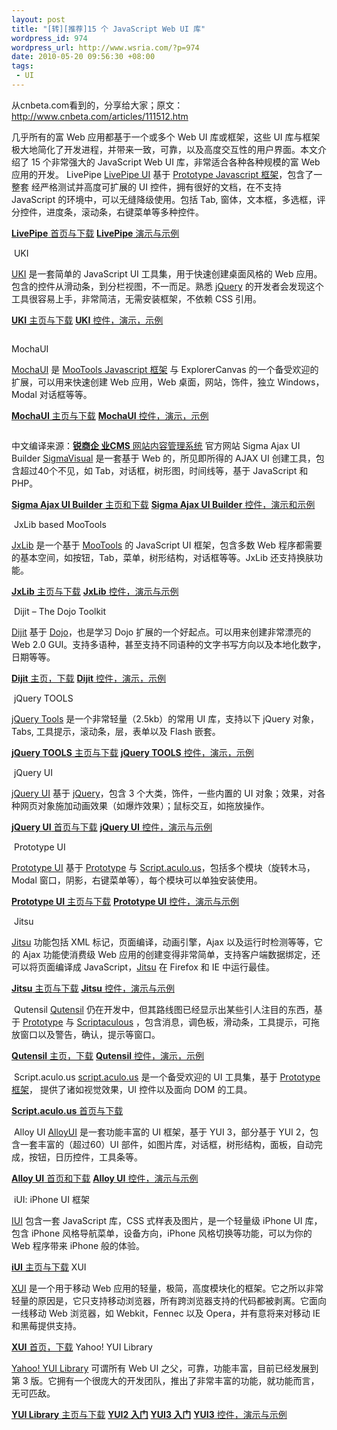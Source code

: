 ```yaml
--- 
layout: post
title: "[转][推荐]15 个 JavaScript Web UI 库"
wordpress_id: 974
wordpress_url: http://www.wsria.com/?p=974
date: 2010-05-20 09:56:30 +08:00
tags: 
 - UI
---
```

从cnbeta.com看到的，分享给大家；原文：<a href="http://www.cnbeta.com/articles/111512.htm">http://www.cnbeta.com/articles/111512.htm</a>

几乎所有的富 Web 应用都基于一个或多个 Web UI 库或框架，这些 UI   库与框架极大地简化了开发进程，并带来一致，可靠，以及高度交互性的用户界面。本文介绍了 15 个非常强大的 JavaScript Web UI   库，非常适合各种各种规模的富 Web 应用的开发。 		LivePipe
<a href="http://livepipe.net/">LivePipe   UI</a> 基于 <a href="http://www.prototypejs.org/">Prototype   Javascript 框架</a>，包含了一整套 经严格测试并高度可扩展的 UI 控件，拥有很好的文档，在不支持 JavaScript 的环境中，可以无缝降级使用。包括 Tab,  窗体，文本框，多选框，评分控件，进度条，滚动条，右键菜单等多种控件。

<a href="http://livepipe.net/"><strong>LivePipe</strong> 首页与下载</a>
<a href="http://livepipe.net/control#rating"><strong>LivePipe</strong> 演示与示例</a>

<a href="http://livepipe.net/control#rating"><img src="http://speckyboy.com/wp-content/uploads/2010/05/webui_02.jpg" alt="" /></a>
UKI


<a href="http://ukijs.org/">UKI</a> 是一套简单的 JavaScript UI 工具集，用于快速创建桌面风格的  Web 应用。包含的控件从滑动条，到分栏视图，不一而足。熟悉 <a href="http://jquery.com/">jQuery</a> 的开发者会发现这个工具很容易上手，非常简洁，无需安装框架，不依赖 CSS 引用。

<a href="http://ukijs.org/"><strong>UKI</strong> 主页与下载</a>
<a href="http://ukijs.org/examples/"><strong>UKI</strong> 控件，演示，示例</a>

<a href="http://ukijs.org/examples/"><img src="http://speckyboy.com/wp-content/uploads/2010/05/webui_04.jpg" alt="" /></a>
<!--more-->
MochaUI


<a href="http://mochaui.com/">MochaUI</a> 是 <a href="http://mootools.net/">MooTools    Javascript 框架</a> 与 ExplorerCanvas 的一个备受欢迎的扩展，可以用来快速创建 Web 应用，Web  桌面，网站，饰件，独立 Windows，Modal 对话框等等。

<a href="http://mochaui.com/"><strong>MochaUI</strong> 主页与下载</a>
<a href="http://mochaui.com/demo/"><strong>MochaUI</strong> 控件，演示，示例</a>

<a href="http://mochaui.com/demo/"><img src="http://speckyboy.com/wp-content/uploads/2010/05/webui_06.jpg" alt="" /></a>

中文编译来源：<a href="http://www.comsharp.com/"><strong>锐商企 业CMS</strong> 网站内容管理系统</a> 官方网站
Sigma  Ajax UI Builder
<a href="http://sourceforge.net/projects/ajaxuibuilder/">SigmaVisual</a> 是一套基于 Web 的，所见即所得的 AJAX UI 创建工具，包含超过40个不见，如 Tab，对话框，树形图，时间线等，基于  JavaScript 和 PHP。

<a href="http://sourceforge.net/projects/ajaxuibuilder/"><strong>Sigma   Ajax UI Builder</strong> 主页和下载</a>
<a href="http://www.sigmawidgets.com/products/sigma_visual/VisualJS/index.html"><strong>Sigma   Ajax UI Builder</strong> 控件，演示和示例</a>

<a href="http://www.sigmawidgets.com/products/sigma_visual/VisualJS/index.html"><img src="http://speckyboy.com/wp-content/uploads/2010/05/webui_08.jpg" alt="" /></a>
JxLib  based MooTools


<a href="http://jxlib.org/">JxLib</a> 是一个基于 <a href="http://mootools.net/">MooTools</a> 的 JavaScript UI 框架，包含多数 Web  程序都需要的基本空间，如按钮，Tab，菜单，树形结构，对话框等等。JxLib 还支持换肤功能。

<a href="http://jxlib.org/"><strong>JxLib</strong> 主页与下载</a>
<a href="http://jxlib.org/"><strong>JxLib</strong> 控件，演示与示例</a>

<a href="http://jxlib.org/"><img src="http://speckyboy.com/wp-content/uploads/2010/05/webui_10.jpg" alt="" /></a>
Dijit  – The Dojo Toolkit


<a href="http://dojotoolkit.org/reference-guide/dijit/index.html">Dijit</a> 基于 <a href="http://www.dojotoolkit.org/">Dojo</a>，也是学习 Dojo  扩展的一个好起点。可以用来创建非常漂亮的 Web 2.0 GUI。支持多语种，甚至支持不同语种的文字书写方向以及本地化数字，日期等等。

<a href="http://dojotoolkit.org/reference-guide/dijit/index.html"><strong>Dijit</strong> 主页，下载</a>
<a href="http://archive.dojotoolkit.org/nightly/dojotoolkit/dijit/themes/themeTester.html"><strong>Dijit</strong> 控件，演示，示例</a>

<a href="http://archive.dojotoolkit.org/nightly/dojotoolkit/dijit/themes/themeTester.html"><img src="http://speckyboy.com/wp-content/uploads/2010/05/webui_12.jpg" alt="" /></a>
jQuery  TOOLS


<a href="http://flowplayer.org/tools/index.html">jQuery  Tools</a> 是一个非常轻量（2.5kb）的常用 UI 库，支持以下 jQuery 对象，Tabs, 工具提示，滚动条，层，表单以及 Flash 嵌套。

<a href="http://flowplayer.org/tools/index.html"><strong>jQuery   TOOLS</strong> 主页与下载</a>
<a href="http://flowplayer.org/tools/demos/index.html"><strong>jQuery   TOOLS</strong> 控件，演示，示例</a>

<a href="http://flowplayer.org/tools/demos/index.html"><img src="http://speckyboy.com/wp-content/uploads/2010/05/webui_14.jpg" alt="" /></a>
jQuery  UI


<a href="http://jqueryui.com/home">jQuery   UI</a> 基于 <a href="http://jquery.com/">jQuery</a>，包含 3 个大类，饰件，一些内置的 UI  对象；效果，对各种网页对象施加动画效果（如爆炸效果）；鼠标交互，如拖放操作。

<a href="http://jqueryui.com/home"><strong>jQuery  UI</strong> 首页与下载</a>
<a href="http://jqueryui.com/demos/"><strong>jQuery  UI</strong> 控件，演示与示例</a>

<a href="http://jqueryui.com/demos/"><img src="http://speckyboy.com/wp-content/uploads/2010/05/webui_16.jpg" alt="" /></a>
Prototype  UI


<a href="http://www.prototype-ui.com/">Prototype  UI</a> 基于 <a href="http://www.prototypejs.org/">Prototype</a> 与 <a href="http://script.aculo.us/">Script.aculo.us</a>，包括多个模块（旋转木马，Modal  窗口，阴影，右键菜单等），每个模块可以单独安装使用。

<a href="http://www.prototype-ui.com/"><strong>Prototype  UI</strong> 主页与下载</a>
<a href="http://docs.prototype-ui.com/rc0/Window"><strong>Prototype  UI</strong> 控件，演示与示例</a>

<a href="http://docs.prototype-ui.com/rc0/Window"><img src="http://speckyboy.com/wp-content/uploads/2010/05/webui_18.jpg" alt="" /></a>
Jitsu


<a href="http://www.jitsu.org/jitsu/index.html">Jitsu</a> 功能包括 XML  标记，页面编译，动画引擎，Ajax 以及运行时检测等等，它的 Ajax 功能使消费级 Web  应用的创建变得非常简单，支持客户端数据绑定，还可以将页面编译成 JavaScript，<a href="http://www.jitsu.org/jitsu/index.html">Jitsu</a> 在 Firefox 和 IE  中运行最佳。

<a href="http://www.jitsu.org/jitsu/index.html"><strong>Jitsu</strong> 主页与下载</a>
<a href="http://www.jitsu.org/jitsu/quicktours/basic_helloworld.html"><strong>Jitsu</strong> 控件，演示与示例</a>

<a href="http://www.jitsu.org/jitsu/quicktours/basic_helloworld.html"><img src="http://speckyboy.specky.netdna-cdn.com/wp-content/uploads/2010/05/webui_20.jpg" alt="" /></a>
Qutensil
<a href="http://qutensil.com/">Qutensil</a> 仍在开发中，但其路线图已经显示出某些引人注目的东西，基于 <a href="http://www.prototypejs.org/">Prototype</a> 与 <a href="http://script.aculo.us/">Scriptaculous</a> ，包含消息，调色板，滑动条，工具提示，可拖放窗口以及警告，确认，提示等窗口。

<a href="http://qutensil.com/"><strong>Qutensil</strong> 主页，下载</a>
<a href="http://qutensil.com/pages/modules"><strong>Qutensil</strong> 控件，演示，示例</a>

<a href="http://qutensil.com/pages/modules"><img src="http://speckyboy.specky.netdna-cdn.com/wp-content/uploads/2010/05/webui_22.jpg" alt="" /></a>
Script.aculo.us
<a href="http://script.aculo.us/">script.aculo.us</a> 是一个备受欢迎的 UI 工具集，基于 <a href="http://www.prototypejs.org/">Prototype 框架</a>， 提供了诸如视觉效果，UI 控件以及面向 DOM 的工具。

<a href="http://script.aculo.us/"><strong>Script.aculo.us</strong> 首页与下载</a>

<a href="http://wiki.github.com/madrobby/scriptaculous/demos"><img src="http://speckyboy.specky.netdna-cdn.com/wp-content/uploads/2010/05/webui_24.jpg" alt="" /></a>
Alloy  UI
<a href="http://alloy.liferay.com/">AlloyUI</a> 是一套功能丰富的 UI 框架，基于 YUI 3，部分基于 YUI 2，包含一套丰富的（超过60）UI  部件，如图片库，对话框，树形结构，面板，自动完成，按钮，日历控件，工具条等。

<a href="http://alloy.liferay.com/"><strong>Alloy  UI</strong> 首页和下载</a>
<a href="http://alloy.liferay.com/demos.php"><strong>Alloy  UI</strong> 控件，演示与示例</a>

<a href="http://alloy.liferay.com/demos.php"><img src="http://speckyboy.specky.netdna-cdn.com/wp-content/uploads/2010/05/webui_26.jpg" alt="" /></a>
iUI:  iPhone UI 框架
<a href="http://code.google.com/p/iui/"><img src="http://speckyboy.specky.netdna-cdn.com/wp-content/uploads/2010/05/webui_27.jpg" alt="" /></a>

<a href="http://code.google.com/p/iui/">IUI</a> 包含一套 JavaScript 库，CSS  式样表及图片，是一个轻量级 iPhone UI 库，包含 iPhone 风格导航菜单，设备方向，iPhone 风格切换等功能，可以为你的 Web  程序带来 iPhone 般的体验。

<a href="http://code.google.com/p/iui/"><strong>iUI</strong> 主页与下载</a>
XUI
<a href="http://xuijs.com/"><img src="http://speckyboy.specky.netdna-cdn.com/wp-content/uploads/2010/05/webui_29.jpg" alt="" /></a>

<a href="http://xuijs.com/">XUI</a> 是一个用于移动 Web  应用的轻量，极简，高度模块化的框架。它之所以非常轻量的原因是，它只支持移动浏览器，所有跨浏览器支持的代码都被剥离。它面向一线移动 Web  浏览器，如 Webkit，Fennec 以及 Opera，并有意将来对移动 IE 和黑莓提供支持。

<a href="http://xuijs.com/"><strong>XUI</strong> 首页，下载</a>
Yahoo!  YUI  Library
<a href="http://developer.yahoo.com/yui/"><img src="http://speckyboy.specky.netdna-cdn.com/wp-content/uploads/2010/05/webui_30.jpg" alt="" /></a>

<a href="http://developer.yahoo.com/yui/">Yahoo!   YUI Library</a> 可谓所有 Web UI 之父，可靠，功能丰富，目前已经发展到第 3  版。它拥有一个很庞大的开发团队，推出了非常丰富的功能，就功能而言，无可匹敌。

<a href="http://developer.yahoo.com/yui/"><strong>YUI  Library</strong> 主页与下载</a>
<a href="http://developer.yahoo.com/yui/2/"><strong>YUI2  入门</strong></a>
<a href="http://developer.yahoo.com/yui/3/"><strong>YUI3  入门</strong></a>
<a href="http://developer.yahoo.com/yui/3/"><strong>YUI3</strong> 控件，演示与示例</a>
